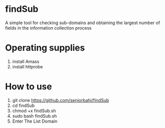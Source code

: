 # findSub
A simple tool for checking sub-domains and obtaining the largest number of fields in the information collection process

# Operating supplies
1. install Amass
2. install httprobe 

# How to use
1. git clone https://github.com/seniorbahi/findSub
2. cd findSub
3. chmod +x findSub.sh
4. sudo bash findSub.sh
5. Enter The List Domain
